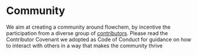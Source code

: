 # Community

We aim at creating a community around flowchem, by incentive the participation from a diverse group of
[contributors](./contributing.md).
Please read the Contributor Covenant we adopted as Code of Conduct for guidance on how to interact with others in a way
that makes the community thrive
